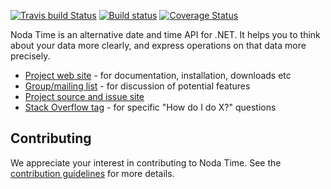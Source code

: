 [![Travis build Status](https://travis-ci.org/nodatime/nodatime.svg?branch=master)](https://travis-ci.org/nodatime/nodatime)
[![Build status](https://ci.appveyor.com/api/projects/status/kw664whqre92a00m?svg=true)](https://ci.appveyor.com/project/nodatime/nodatime)
[![Coverage Status](https://codecov.io/gh/nodatime/nodatime/branch/master/graph/badge.svg)](https://codecov.io/gh/nodatime/nodatime)

Noda Time is an alternative date and time API for .NET. It helps you to
think about your data more clearly, and express operations on that data more
precisely.

* [Project web site](http://nodatime.org) - for documentation, installation, downloads etc
* [Group/mailing list](https://groups.google.com/group/noda-time) - for discussion of potential features 
* [Project source and issue site](https://github.com/nodatime/nodatime)
* [Stack Overflow tag](http://stackoverflow.com/questions/tagged/nodatime) - for specific "How do I do X?" questions

## Contributing

We appreciate your interest in contributing to Noda Time. See the [contribution guidelines](https://github.com/nodatime/nodatime/blob/master/CONTRIBUTING.md) for more details.
